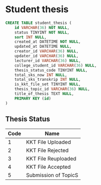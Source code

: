 # Student thesis
```sql
CREATE TABLE student_thesis (
	id VARCHAR(36) NOT NULL,
	status TINYINT NOT NULL,
	sort INT NULL,
	created_at DATETIME NOT NULL,
	updated_at DATETIME NULL,
	creator_id VARCHAR(36) NULL,
	updater_id VARCHAR(36) NULL,
	lecturer_id VARCHAR(36) NULL,
	college_student_id VARCHAR(36) NULL,
    thesis_status_code TINYINT NULL,
    total_sks_now INT NULL,
    total_sks_transkrip INT NULL,
    is_kkt_file_set TINYINT NULL,
    thesis_topic_id VARCHAR(36) NULL,
    title_of_thesis TEXT NULL,
	PRIMARY KEY (id)
)
```
## Thesis Status
| Code | Name |
| ---- | ---- |
| 1 | KKT File Uploaded |
| 2 | KKT File Rejected |
| 3 | KKT File Reuploaded |
| 4 | KKT File Accepted |
| 5 | Submission of TopicS |